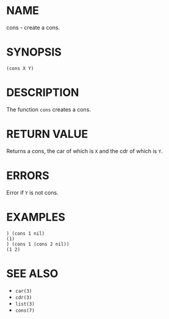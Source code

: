 # NAME
cons - create a cons.

# SYNOPSIS

    (cons X Y)

# DESCRIPTION
The function `cons` creates a cons.

# RETURN VALUE
Returns a cons, the car of which is `X` and the cdr of which is `Y`.

# ERRORS
Error if `Y` is not cons.

# EXAMPLES

    ) (cons 1 nil)
    (1)
    ) (cons 1 (cons 2 nil))
    (1 2)

# SEE ALSO
- `car(3)`
- `cdr(3)`
- `list(3)`
- `cons(7)`
